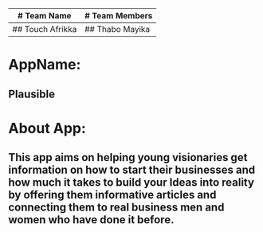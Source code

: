 | # Team Name  | # Team Members |
| ------------- | ------------- |
| ## Touch Afrikka  | ## Thabo Mayika  |

# AppName: 
## Plausible

# About App:
## This app aims on helping young visionaries get information on how to start their businesses and how much it takes to build your Ideas into reality by offering them informative articles and connecting them to real business men and women who have done it before.

